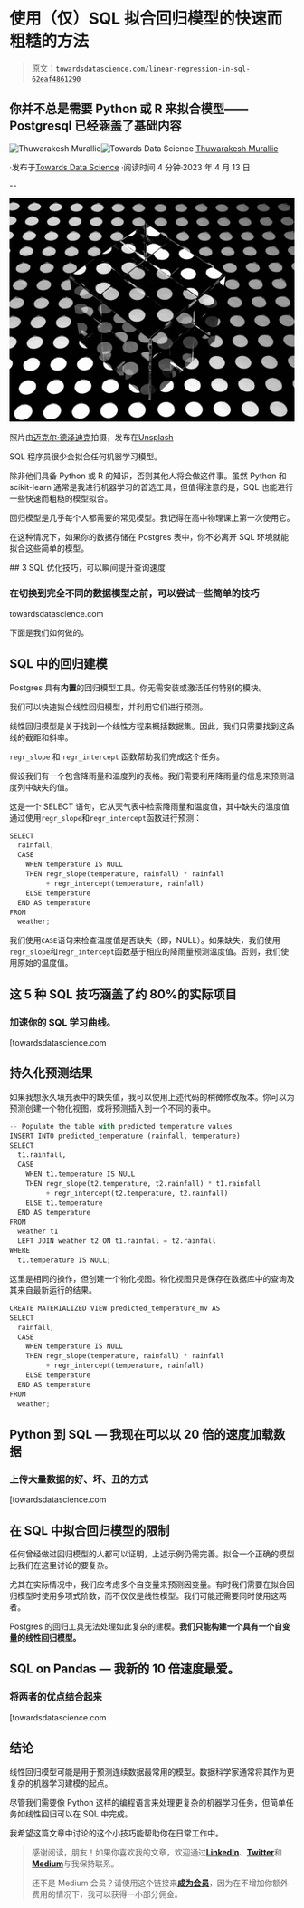 # 使用（仅）SQL 拟合回归模型的快速而粗糙的方法

> 原文：[`towardsdatascience.com/linear-regression-in-sql-62eaf4861290`](https://towardsdatascience.com/linear-regression-in-sql-62eaf4861290)

## 你并不总是需要 Python 或 R 来拟合模型——Postgresql 已经涵盖了基础内容

[](https://thuwarakesh.medium.com/?source=post_page-----62eaf4861290--------------------------------)![Thuwarakesh Murallie](https://thuwarakesh.medium.com/?source=post_page-----62eaf4861290--------------------------------)[](https://towardsdatascience.com/?source=post_page-----62eaf4861290--------------------------------)![Towards Data Science](https://towardsdatascience.com/?source=post_page-----62eaf4861290--------------------------------) [Thuwarakesh Murallie](https://thuwarakesh.medium.com/?source=post_page-----62eaf4861290--------------------------------)

·发布于[Towards Data Science](https://towardsdatascience.com/?source=post_page-----62eaf4861290--------------------------------) ·阅读时间 4 分钟·2023 年 4 月 13 日

--

![](img/3e40d3bde4f1c8617942b444355401a4.png)

照片由[迈克尔·德泽迪克](https://unsplash.com/@lazycreekimages?utm_source=medium&utm_medium=referral)拍摄，发布在[Unsplash](https://unsplash.com/?utm_source=medium&utm_medium=referral)

SQL 程序员很少会拟合任何机器学习模型。

除非他们具备 Python 或 R 的知识，否则其他人将会做这件事。虽然 Python 和 scikit-learn 通常是我进行机器学习的首选工具，但值得注意的是，SQL 也能进行一些快速而粗糙的模型拟合。

回归模型是几乎每个人都需要的常见模型。我记得在高中物理课上第一次使用它。

在这种情况下，如果你的数据存储在 Postgres 表中，你不必离开 SQL 环境就能拟合这些简单的模型。

[](/3-important-sql-optimization-technique-d6da3e9c8442?source=post_page-----62eaf4861290--------------------------------) ## 3 SQL 优化技巧，可以瞬间提升查询速度

### 在切换到完全不同的数据模型之前，可以尝试一些简单的技巧

towardsdatascience.com

下面是我们如何做的。

## SQL 中的回归建模

Postgres 具有**内置**的回归模型工具。你无需安装或激活任何特别的模块。

我们可以快速拟合线性回归模型，并利用它们进行预测。

线性回归模型是关于找到一个线性方程来概括数据集。因此，我们只需要找到这条线的截距和斜率。

`regr_slope` 和 `regr_intercept` 函数帮助我们完成这个任务。

假设我们有一个包含降雨量和温度列的表格。我们需要利用降雨量的信息来预测温度列中缺失的值。

这是一个 SELECT 语句，它从天气表中检索降雨量和温度值，其中缺失的温度值通过使用`regr_slope`和`regr_intercept`函数进行预测：

```py
SELECT 
  rainfall, 
  CASE 
    WHEN temperature IS NULL 
    THEN regr_slope(temperature, rainfall) * rainfall 
         + regr_intercept(temperature, rainfall) 
    ELSE temperature 
  END AS temperature
FROM 
  weather;
```

我们使用`CASE`语句来检查温度值是否缺失（即，NULL）。如果缺失，我们使用`regr_slope`和`regr_intercept`函数基于相应的降雨量预测温度值。否则，我们使用原始的温度值。

  ## 这 5 种 SQL 技巧涵盖了约 80%的实际项目

### 加速你的 SQL 学习曲线。

[towardsdatascience.com

## 持久化预测结果

如果我想永久填充表中的缺失值，我可以使用上述代码的稍微修改版本。你可以为预测创建一个物化视图，或将预测插入到一个不同的表中。

```py
-- Populate the table with predicted temperature values
INSERT INTO predicted_temperature (rainfall, temperature)
SELECT 
  t1.rainfall, 
  CASE 
    WHEN t1.temperature IS NULL 
    THEN regr_slope(t2.temperature, t2.rainfall) * t1.rainfall 
         + regr_intercept(t2.temperature, t2.rainfall) 
    ELSE t1.temperature 
  END AS temperature
FROM 
  weather t1
  LEFT JOIN weather t2 ON t1.rainfall = t2.rainfall
WHERE 
  t1.temperature IS NULL;
```

这里是相同的操作，但创建一个物化视图。物化视图只是保存在数据库中的查询及其来自最新运行的结果。

```py
CREATE MATERIALIZED VIEW predicted_temperature_mv AS
SELECT 
  rainfall, 
  CASE 
    WHEN temperature IS NULL 
    THEN regr_slope(temperature, rainfall) * rainfall 
         + regr_intercept(temperature, rainfall) 
    ELSE temperature 
  END AS temperature
FROM 
  weather;
```

  ## Python 到 SQL — 我现在可以以 20 倍的速度加载数据

### 上传大量数据的好、坏、丑的方式

[towardsdatascience.com

## 在 SQL 中拟合回归模型的限制

任何曾经做过回归模型的人都可以证明，上述示例仍需完善。拟合一个正确的模型比我们在这里讨论的要复杂。

尤其在实际情况中，我们应考虑多个自变量来预测因变量。有时我们需要在拟合回归模型时使用多项式阶数，而不仅仅是线性模型。我们可能还需要同时使用这两者。

Postgres 的回归工具无法处理如此复杂的建模。**我们只能构建一个具有一个自变量的线性回归模型。**

  ## SQL on Pandas — 我新的 10 倍速度最爱。

### 将两者的优点结合起来

[towardsdatascience.com

## 结论

线性回归模型可能是用于预测连续数据最常用的模型。数据科学家通常将其作为更复杂的机器学习建模的起点。

尽管我们需要像 Python 这样的编程语言来处理更复杂的机器学习任务，但简单任务如线性回归可以在 SQL 中完成。

我希望这篇文章中讨论的这个小技巧能帮助你在日常工作中。

> 感谢阅读，朋友！如果你喜欢我的文章，欢迎通过[**LinkedIn**](https://www.linkedin.com/in/thuwarakesh/)、[**Twitter**](https://twitter.com/Thuwarakesh)和[**Medium**](https://thuwarakesh.medium.com/)与我保持联系。
> 
> 还不是 Medium 会员？请使用这个链接来[**成为会员**](https://thuwarakesh.medium.com/membership)，因为在不增加你额外费用的情况下，我可以获得一小部分佣金。
